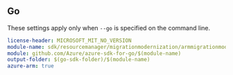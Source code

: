 ## Go

These settings apply only when `--go` is specified on the command line.

``` yaml $(go) && $(track2)
license-header: MICROSOFT_MIT_NO_VERSION
module-name: sdk/resourcemanager/migrationmodernization/armmigrationmodernization
module: github.com/Azure/azure-sdk-for-go/$(module-name)
output-folder: $(go-sdk-folder)/$(module-name)
azure-arm: true
```